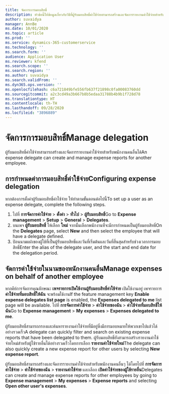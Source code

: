 ```yaml
---
title: จัดการการมอบสิทธิ์
description: หัวข้อนี้ให้ข้อมูลเกี่ยวกับวิธีที่ผู้รับมอบสิทธิ์ค่าใช้จ่ายสามารถสร้างและจัดการรายงานค่าใช้จ่ายสำหรับพนักงานคนอื่นได้
author: suvaidya
manager: AnnBe
ms.date: 10/01/2020
ms.topic: article
ms.prod: ''
ms.service: dynamics-365-customerservice
ms.technology: ''
ms.search.form: ''
audience: Application User
ms.reviewer: kfend
ms.search.scope: ''
ms.search.region: ''
ms.author: suvaidya
ms.search.validFrom: ''
ms.dyn365.ops.version: ''
ms.openlocfilehash: c6a721849bfe556fb637f21898c0fa00083760dd
ms.sourcegitcommit: a2c3cd49a3b667b8b5edaa31788b4b9b1f728d78
ms.translationtype: HT
ms.contentlocale: th-TH
ms.lasthandoff: 09/28/2020
ms.locfileid: "3896889"
---
```

# <a name="manage-delegation"></a><span data-ttu-id="b2507-103">จัดการการมอบสิทธิ์</span><span class="sxs-lookup"><span data-stu-id="b2507-103">Manage delegation</span></span>
<span data-ttu-id="b2507-104">ผู้รับมอบสิทธิ์ค่าใช้จ่ายสามารถสร้างและจัดการรายงานค่าใช้จ่ายสำหรับพนักงานคนอื่นได้</span><span class="sxs-lookup"><span data-stu-id="b2507-104">An expense delegate can create and manage expense reports for another employee.</span></span>

## <a name="configuring-expense-delegation"></a><span data-ttu-id="b2507-105">การกำหนดค่าการมอบสิทธิ์ค่าใช้จ่าย</span><span class="sxs-lookup"><span data-stu-id="b2507-105">Configuring expense delegation</span></span>

<span data-ttu-id="b2507-106">หากต้องการตั้งค่าผู้รับมอบสิทธิ์ค่าใช้จ่าย ให้ทำตามขั้นตอนต่อไปนี้</span><span class="sxs-lookup"><span data-stu-id="b2507-106">To set up a user as an expense delegate, complete the following steps.</span></span> 
1. <span data-ttu-id="b2507-107">ไปที่ **การจัดการค่าใช้จ่าย** > **ตั้งค่า** > **ทั่วไป** > **ผู้รับมอบสิทธิ์**</span><span class="sxs-lookup"><span data-stu-id="b2507-107">Go to **Expense management** > **Setup** > **General** > **Delegates**.</span></span> 
2. <span data-ttu-id="b2507-108">บนเพจ **ผู้รับมอบสิทธิ์** ให้เลือก **ใหม่** จากนั้นเลือกพนักงานที่จะมีการกำหนดเป็นผู้รับมอบสิทธิ์</span><span class="sxs-lookup"><span data-stu-id="b2507-108">On the **Delegates** page, select **New** and then select the employee that will have a delegate defined.</span></span> 
3. <span data-ttu-id="b2507-109">ป้อนนามแฝงของผู้ใช้ที่เป็นผู้รับมอบสิทธิ์และวันที่เริ่มต้นและวันที่สิ้นสุดสำหรับช่วงเวลาการมอบสิทธิ์</span><span class="sxs-lookup"><span data-stu-id="b2507-109">Enter the alias of the delegate user, and the start and end date for the delegation period.</span></span>

## <a name="manage-expenses-on-behalf-of-another-employee"></a><span data-ttu-id="b2507-110">จัดการค่าใช้จ่ายในนามของพนักงานคนอื่น</span><span class="sxs-lookup"><span data-stu-id="b2507-110">Manage expenses on behalf of another employee</span></span>

<span data-ttu-id="b2507-111">หากคีย์การจัดการคุณลักษณะ **เพจรายการเปิดใช้งานผู้รับมอบสิทธิ์ค่าใช้จ่าย** เปิดใช้งานอยู่ เพจรายการ **ค่าใช้จ่ายที่มอบสิทธิ์ให้ฉัน** จะพร้อมใช้งาน</span><span class="sxs-lookup"><span data-stu-id="b2507-111">If the feature management key **Enable expense delegates list page** is enabled, the **Expenses delegated to me** list page will be available.</span></span> <span data-ttu-id="b2507-112">ไปที่ **การจัดการค่าใช้จ่าย** > **ค่าใช้จ่ายของฉัน** > **ค่าใช้จ่ายที่มอบสิทธิ์ให้ฉัน**</span><span class="sxs-lookup"><span data-stu-id="b2507-112">Go to **Expense management** > **My expenses** > **Expenses delegated to me**.</span></span>

<span data-ttu-id="b2507-113">ผู้รับมอบสิทธิ์สามารถกรองและค้นหารายงานค่าใช้จ่ายที่มีอยู่ซึ่งมีการมอบหมายให้พวกเขาไปแล้วได้อย่างรวดเร็ว</span><span class="sxs-lookup"><span data-stu-id="b2507-113">A delegate can quickly filter and search on existing expense reports that have been delegated to them.</span></span> <span data-ttu-id="b2507-114">ผู้รับมอบสิทธิ์ยังสามารถสร้างรายงานค่าใช้จ่ายใหม่สำหรับผู้ใช้รายอื่นได้อย่างรวดเร็วโดยการเลือก **รายงานค่าใช้จ่ายใหม่**</span><span class="sxs-lookup"><span data-stu-id="b2507-114">The delegate can also quickly create a new expense report for other users by selecting **New expense report**.</span></span>

<span data-ttu-id="b2507-115">ผู้รับมอบสิทธิ์สามารถสร้างและจัดการรายงานค่าใช้จ่ายสำหรับพนักงานคนอื่นๆ ได้โดยไปที่ **การจัดการค่าใช้จ่าย** > **ค่าใช้จ่ายของฉัน** > **รายงานค่าใช้จ่าย** และเลือก **เปิดค่าใช้จ่ายของผู้ใช้รายอื่น**</span><span class="sxs-lookup"><span data-stu-id="b2507-115">Delegates can create and manage expense reports for other employees by going to **Expense management** > **My expenses** > **Expense reports** and selecting **Open other user's expenses**.</span></span>
